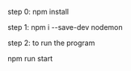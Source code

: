 step 0: npm install 
 
 step 1: npm i --save-dev nodemon

 step 2: to run the program

 npm run start